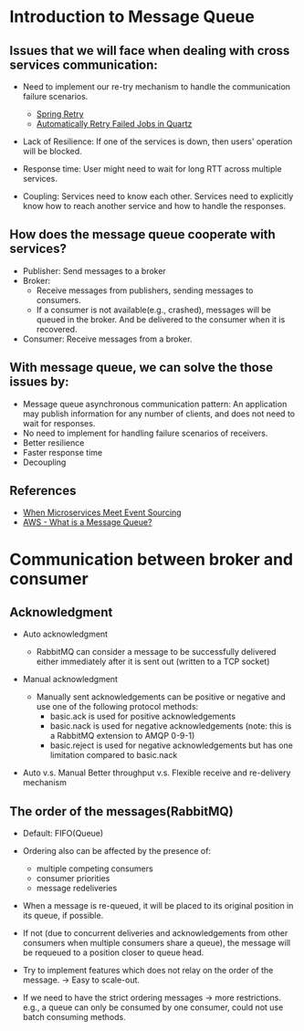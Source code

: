# Introduction to Message Queue

## Issues that we will face when dealing with cross services communication:

* Need to implement our re-try mechanism to handle the communication failure scenarios.
  * [Spring Retry](https://www.baeldung.com/spring-retry)
  * [Automatically Retry Failed Jobs in Quartz](https://github.com/EddieChoCho/tech_notes/blob/master/Java/Quartz.md#automatically-retry-failed-jobs-in-quartz2)

* Lack of Resilience: If one of the services is down, then users' operation will be blocked.
* Response time: User might need to wait for long RTT across multiple services.
* Coupling: Services need to know each other. Services need to explicitly know how to reach another service and how to
  handle the responses.

## How does the message queue cooperate with services?

* Publisher: Send messages to a broker
* Broker:
  * Receive messages from publishers, sending messages to consumers.
  * If a consumer is not available(e.g., crashed), messages will be queued in the broker. And be delivered to the
    consumer when it is recovered.
* Consumer: Receive messages from a broker.

## With message queue, we can solve the those issues by:

* Message queue asynchronous communication pattern: An application may publish information for any number of clients,
  and does not need to wait for responses.
* No need to implement for handling failure scenarios of receivers.
* Better resilience
* Faster response time
* Decoupling

## References

* [When Microservices Meet Event Sourcing](https://youtu.be/cISNDnwlSgw)
* [AWS - What is a Message Queue?](https://aws.amazon.com/message-queue/)

# Communication between broker and consumer

## Acknowledgment

* Auto acknowledgment
  * RabbitMQ can consider a message to be successfully delivered either immediately after it is sent out (written to a
    TCP socket)

* Manual acknowledgment
  * Manually sent acknowledgements can be positive or negative and use one of the following protocol methods:
    * basic.ack is used for positive acknowledgements
    * basic.nack is used for negative acknowledgements (note: this is a RabbitMQ extension to AMQP 0-9-1)
    * basic.reject is used for negative acknowledgements but has one limitation compared to basic.nack

* Auto v.s. Manual Better throughput v.s. Flexible receive and re-delivery mechanism

## The order of the messages(RabbitMQ)

* Default: FIFO(Queue)
* Ordering also can be affected by the presence of:
  * multiple competing consumers
  * consumer priorities
  * message redeliveries
* When a message is re-queued, it will be placed to its original position in its queue, if possible.
* If not (due to concurrent deliveries and acknowledgements from other consumers when multiple consumers share a queue),
  the message will be requeued to a position closer to queue head.

* Try to implement features which does not relay on the order of the message. -> Easy to scale-out.
* If we need to have the strict ordering messages -> more restrictions. e.g., a queue can only be consumed by one
  consumer, could not use batch consuming methods.
